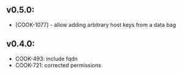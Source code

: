 ## v0.5.0:

* [COOK-1077] - allow adding arbitrary host keys from a data bag

## v0.4.0:

* COOK-493: include fqdn
* COOK-721: corrected permissions
